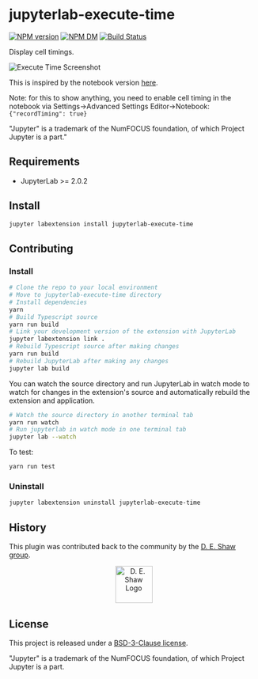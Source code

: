 # jupyterlab-execute-time
[![NPM version][npm-image]][npm-url] [![NPM DM][npm-dm-image]][npm-url] [![Build Status][travis-image]][travis-url]


Display cell timings.

![Execute Time Screenshot](./docs/execute-time-screenshot.png)

This is inspired by the notebook version [here](https://github.com/ipython-contrib/jupyter_contrib_nbextensions/blob/master/src/jupyter_contrib_nbextensions/nbextensions/execute_time).

Note: for this to show anything, you need to enable cell timing in the notebook via Settings->Advanced Settings Editor->Notebook: `{"recordTiming": true}`

"Jupyter" is a trademark of the NumFOCUS foundation, of which Project Jupyter is a part."
## Requirements

- JupyterLab >= 2.0.2

## Install

```bash
jupyter labextension install jupyterlab-execute-time
```

## Contributing

### Install

```bash
# Clone the repo to your local environment
# Move to jupyterlab-execute-time directory
# Install dependencies
yarn
# Build Typescript source
yarn run build
# Link your development version of the extension with JupyterLab
jupyter labextension link .
# Rebuild Typescript source after making changes
yarn run build
# Rebuild JupyterLab after making any changes
jupyter lab build
```

You can watch the source directory and run JupyterLab in watch mode to watch for changes in the extension's source and automatically rebuild the extension and application.

```bash
# Watch the source directory in another terminal tab
yarn run watch
# Run jupyterlab in watch mode in one terminal tab
jupyter lab --watch
```

To test:

```
yarn run test
```

### Uninstall

```bash
jupyter labextension uninstall jupyterlab-execute-time
```

## History

This plugin was contributed back to the community by the [D. E. Shaw group](https://www.deshaw.com/).

<p align="center">
    <a href="https://www.deshaw.com">
       <img src="https://www.deshaw.com/assets/logos/black_logo_417x125.png" alt="D. E. Shaw Logo" height="75" >
    </a>
</p>

## License
This project is released under a [BSD-3-Clause license](https://github.com/deshaw/jupyterlab-execute-time/blob/master/LICENSE.txt).

"Jupyter" is a trademark of the NumFOCUS foundation, of which Project Jupyter is a part.

[npm-url]: https://npmjs.org/package/jupyterlab-execute-time
[npm-image]: https://badge.fury.io/js/jupyterlab-execute-time.png
[npm-dm-image]: https://img.shields.io/npm/dm/jupyterlab-execute-time.svg

[travis-url]: http://travis-ci.org/deshaw/jupyterlab-execute-time
[travis-image]: https://secure.travis-ci.org/deshaw/jupyterlab-execute-time.png?branch=master

